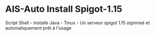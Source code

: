 # AIS-Auto Install Spigot-1.15
Script Shell - Installe Java - Tmux - Un serveur spigot 1.15 otpimisé et automatiquement prêt à l'usage

